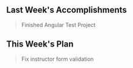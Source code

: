 ## Last Week's Accomplishments

> Finished Angular Test Project

## This Week's Plan

> Fix instructor form validation 